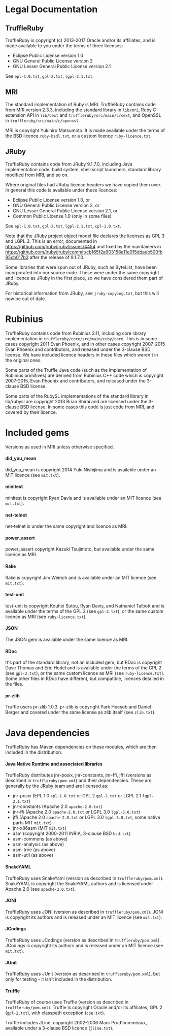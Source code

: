 # Legal Documentation

## TruffleRuby

TruffleRuby is copyright (c) 2013-2017 Oracle and/or its
affiliates, and is made available to you under the terms of three licenses:

* Eclipse Public License version 1.0
* GNU General Public License version 2
* GNU Lesser General Public License version 2.1

See `epl-1.0.txt`, `gpl-2.txt`, `lgpl-2.1.txt`.

## MRI

The standard implementation of Ruby is MRI. TruffleRuby contains code from MRI
version 2.3.3, including the standard library in `lib/mri`, Ruby C extension API
in `lib/cext` and `truffleruby/src/main/c/cext`, and OpenSSL in
`truffleruby/src/main/c/openssl`.

MRI is copyright Yukihiro Matsumoto. It is made available under the terms of the
BSD licence `ruby-bsdl.txt`, or a custom licence `ruby-licence.txt`.

## JRuby

TruffleRuby contains code from JRuby 9.1.7.0, including Java implementation
code, build system, shell script launchers, standard library modified from MRI,
and so on.

Where original files had JRuby licence headers we have copied them over. In
general this code is available under these licences:

* Eclipse Public License version 1.0, or
* GNU General Public License version 2, or
* GNU Lesser General Public License version 2.1, or
* Common Public License 1.0 (only in some files)

See `epl-1.0.txt`, `gpl-2.txt`, `lgpl-2.1.txt`, `cpl-1.0.txt`.

Note that the JRuby project object model file declares the licenses as GPL 3 and
LGPL 3. This is an error, documented in
https://github.com/jruby/jruby/issues/4454 and fixed by the maintainers in
https://github.com/jruby/jruby/commit/cb165f2a903158a11e015ddaeb500fb95cb017b2
after the release of 9.1.7.0.

Some libraries that were spun out of JRuby, such as ByteList, have been
incorporated into our source code. These were under the same copyright and
licence as JRuby in the first place, so we have considered them part of JRuby.

For historical information from JRuby, see `jruby-copying.txt`, but this will
now be out of date.

# Rubinius

TruffleRuby contains code from Rubinius 2.11, including core library
implementation in `truffleruby/core/src/main/ruby/core`. This is in some cases
copyright 2011 Evan Phoenix, and in other cases copyright 2007-2015 Evan Phoenix
and contributors, and released under the 3-clause BSD license. We have included
licence headers in these files which weren't in the original ones.

Some parts of the Truffle Java code (such as the implementation of Rubinius
primitives) are derived from Rubinius C++ code which is copyright 2007-2015,
Evan Phoenix and contributors, and released under the 3-clause BSD license.

Some parts of the RubySL implementations of the standard library in lib/rubysl
are copyright 2013 Brian Shirai and are licensed under the 3-clause BSD license.
In some cases this code is just code from MRI, and covered by their licence.

# Included gems

Versions as used in MRI unless otherwise specified.

#### did_you_mean

did_you_mean is copyright 2014 Yuki Nishijima and is available under an MIT
licence (see `mit.txt`).

#### minitest

minitest is copyright Ryan Davis and is available under an MIT licence (see
`mit.txt`).

#### net-telnet

net-telnet is under the same copyright and licence as MRI.

#### power_assert

power_assert copyright Kazuki Tsujimoto, but available under the same licence as
MRI.

#### Rake

Rake is copyright Jim Weirich and is available under an MIT licence (see
`mit.txt`).

#### test-unit

test-unit is copyright Kouhei Sutou, Ryan Davis, and Nathaniel Talbott and is
available under the terms of the GPL 2 (see `gpl-2.txt`), or the same custom
licence as MRI (see `ruby-licence.txt`).

#### JSON

The JSON gem is available under the same licence as MRI.

#### RDoc

It's part of the standard library, not an included gem, but RDoc is copyright
Dave Thomas and Eric Hodel and is available under the terms of the GPL 2 (see
`gpl-2.txt`), or the same custom licence as MRI (see `ruby-licence.txt`). Some
other files in RDoc have different, but compatible, licences detailed in the
files.

#### pr-zlib

Truffle users pr-zlib 1.0.3. pr-zlib is copyright Park Heesob and Daniel Berger
and covered under the same license as zlib itself (see `zlib.txt`).

# Java dependencies

TruffleRuby has Maven dependencies on these modules, which are then included in
the distribution:

#### Java Native Runtime and associated libraries

TruffleRuby distributes jnr-posix, jnr-constants, jnr-ffi, jffi (versions as
described in `truffleruby/pom.xml`) and their dependencies. These are generally
by the JRuby team and are licensed as:

* jnr-posix (EPL 1.0 `epl-1.0.txt` or GPL 2 `gpl-2.txt` or LGPL 2.1 `lgpl-2.1.txt`)
* jnr-constants (Apache 2.0 `apache-2.0.txt`)
* jnr-ffi (Apache 2.0 `apache-2.0.txt` or LGPL 3.0 `lgpl-3.0.txt`)
* jffi (Apache 2.0 `apache-2.0.txt` or LGPL 3.0 `lgpl-3.0.txt`, some native parts MIT `mit.txt`)
* jnr-x86asm (MIT `mit.txt`)
* asm (copyright 2000-2011 INRIA, 3-clause BSD `bsd.txt`)
* asm-commons (as above)
* asm-analysis (as above)
* asm-tree (as above)
* asm-util (as above)

#### SnakeYAML

TruffleRuby uses SnakeYaml (version as described in `truffleruby/pom.xml`).
SnakeYAML is copyright the SnakeYAML authors and is licensed under Apache 2.0
(see `apache-2.0.txt`).

#### JONI

TruffleRuby uses JONI (version as described in `truffleruby/pom.xml`). JONI is
copyright its authors and is released under an MIT licence (see `mit.txt`).

#### JCodings

TruffleRuby uses JCodings (version as described in `truffleruby/pom.xml`).
JCodings is copyright its authors and is released under an MIT licence (see
`mit.txt`).

#### JUnit

TruffleRuby uses JUnit (version as described in `truffleruby/pom.xml`), but only
for testing - it isn't included in the distribution.

#### Truffle

TruffleRuby of course uses Truffle (version as described in
`truffleruby/pom.xml`). Truffle is copyright Oracle and/or its affiliates, GPL
2 (`gpl-2.txt`), with classpath exception (`cpe.txt`).

Truffle includes JLine, copyright 2002-2006 Marc Prud'hommeaux, available under
a 3-clause BSD licence (`jline.txt`).
